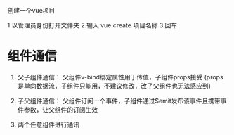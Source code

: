 创建一个vue项目

1.以管理员身份打开文件夹
2.输入 vue create 项目名称
3.回车



# 组件通信
1. 父子组件通信：
父组件v-bind绑定属性用于传值，子组件props接受
(props是单向数据流，子组件只能用，不建议修改，改了父组件也无法感应到)

2. 子父组件通信：
父组件订阅一个事件，子组件通过$emit发布该事件且携带事件参数，让父组件的订阅生效

3. 两个任意组件进行通讯

